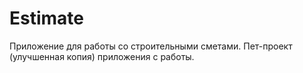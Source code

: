 # Estimate
Приложение для работы со строительными сметами. Пет-проект (улучшенная копия) приложения с работы.

